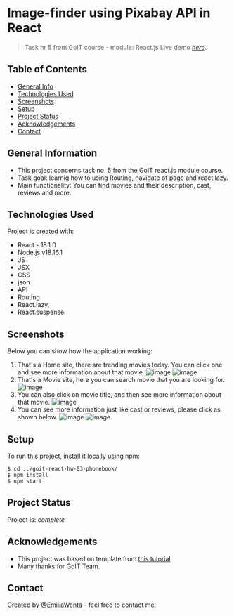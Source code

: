 # Image-finder using Pixabay API in React

> Task nr 5 from GoIT course - module: React.js Live demo
> [_here_](https://emiliawenta.github.io/goit-react-hw-05-movies/).

## Table of Contents

- [General Info](#general-information)
- [Technologies Used](#technologies-used)
- [Screenshots](#screenshots)
- [Setup](#setup)
- [Project Status](#project-status)
- [Acknowledgements](#acknowledgements)
- [Contact](#contact)
<!-- * [License](#license) -->

## General Information

- This project concerns task no. 5 from the GoIT react.js module course.
- Task goal: learnig how to using Routing, navigate of page and react.lazy.
- Main functionality: You can find movies and their description, cast, reviews and more. 

## Technologies Used

Project is created with:

- React - 18.1.0
- Node.js v18.16.1
- JS
- JSX
- CSS
- json
- API
- Routing
- React.lazy,
- React.suspense.

## Screenshots
Below you can show how the application working:
1. That's a Home site, there are trending movies today. You can click one and see more information about that movie.
![image](https://github.com/EmiliaWenta/goit-react-hw-05-movies/assets/126571469/b12914ec-7542-4804-bade-784f33632279)
![image](https://github.com/EmiliaWenta/goit-react-hw-05-movies/assets/126571469/5a534e6c-32fc-4eae-9be9-c36bbf2d4bf3)
2. That's a Movie site, here you can search movie that you are looking for.
![image](https://github.com/EmiliaWenta/goit-react-hw-05-movies/assets/126571469/b33d2d55-def8-4c04-8268-e99490a0ed77)
3. You can also click on movie title, and then see more information about that movie.
![image](https://github.com/EmiliaWenta/goit-react-hw-05-movies/assets/126571469/0a72d8da-e656-4f49-a4ce-793ef2a41e48)
4. You can see more information just like cast or reviews, please click as shown below.
![image](https://github.com/EmiliaWenta/goit-react-hw-05-movies/assets/126571469/00b566cb-fbc3-4d04-a76c-93d93ff753ea)
![image](https://github.com/EmiliaWenta/goit-react-hw-05-movies/assets/126571469/c3f6c74b-5e6a-4cb3-885d-fb707446b979)

## Setup

To run this project, install it locally using npm:

```
$ cd ../goit-react-hw-03-phonebook/
$ npm install
$ npm start
```

## Project Status

Project is: _complete_

## Acknowledgements

- This project was based on template from
  [this tutorial](https://github.com/goitacademy/react-homework-template#readme)
- Many thanks for GoIT Team.

## Contact
Created by [@EmiliaWenta](https://github.com/EmiliaWenta) - feel free to contact me!
